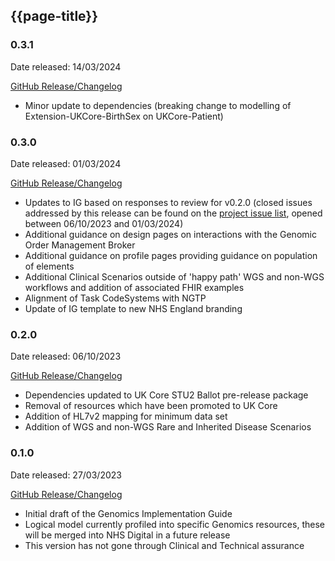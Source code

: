 ## {{page-title}}

### 0.3.1

Date released: 14/03/2024

[GitHub Release/Changelog](https://github.com/NHSDigital/NHSDigital-FHIR-Genomics-ImplementationGuide/releases/tag/v0.3.1)

- Minor update to dependencies (breaking change to modelling of Extension-UKCore-BirthSex on UKCore-Patient)

### 0.3.0

Date released: 01/03/2024

[GitHub Release/Changelog](https://github.com/NHSDigital/NHSDigital-FHIR-Genomics-ImplementationGuide/releases/tag/v0.3.0)

- Updates to IG based on responses to review for v0.2.0 (closed issues addressed by this release can be found on the [project issue list](https://simplifier.net/NHS-Digital-FHIR-Genomics-Implementation-Guide/~issues?status=Closed), opened between 06/10/2023 and 01/03/2024)
- Additional guidance on design pages on interactions with the Genomic Order Management Broker
- Additional guidance on profile pages providing guidance on population of elements
- Additional Clinical Scenarios outside of 'happy path' WGS and non-WGS workflows and addition of associated FHIR examples
- Alignment of Task CodeSystems with NGTP
- Update of IG template to new NHS England branding

### 0.2.0

Date released: 06/10/2023

[GitHub Release/Changelog](https://github.com/NHSDigital/NHSDigital-FHIR-Genomics-ImplementationGuide/releases/tag/v0.2.0)

- Dependencies updated to UK Core STU2 Ballot pre-release package 
- Removal of resources which have been promoted to UK Core
- Addition of HL7v2 mapping for minimum data set
- Addition of WGS and non-WGS Rare and Inherited Disease Scenarios

### 0.1.0

Date released: 27/03/2023

[GitHub Release/Changelog](https://github.com/NHSDigital/NHSDigital-FHIR-Genomics-ImplementationGuide/releases/tag/v0.1.0)

- Initial draft of the Genomics Implementation Guide
- Logical model currently profiled into specific Genomics resources, these will be merged into NHS Digital in a future release
- This version has not gone through Clinical and Technical assurance

